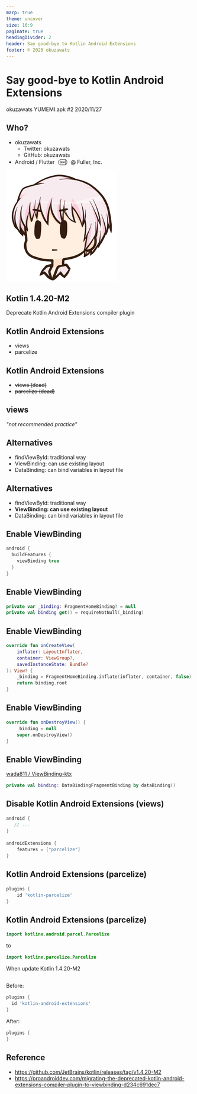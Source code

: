 ```yaml
---
marp: true
theme: uncover
size: 16:9
paginate: true
headingDivider: 2
header: Say good-bye to Kotlin Android Extensions
footer: © 2020 okuzawats
---
```


# Say good-bye to Kotlin Android Extensions
okuzawats
YUMEMI.apk #2
2020/11/27

<!--
_class: lead
_paginate: false
_header: ""
-->

## Who?

- okuzawats
  - Twitter: okuzawats
  - GitHub: okuzawats
- Android / Flutter（🆕）@ Fuller, Inc.

![bg right:50%](img/okuzawats.png)

## Kotlin 1.4.20-M2

Deprecate Kotlin Android Extensions compiler plugin

## Kotlin Android Extensions

- views
- parcelize

## Kotlin Android Extensions

- ~~views (dead)~~
- ~~parcelize (dead)~~

## views

_"not recommended practice"_

## Alternatives

- findViewById: traditional way
- ViewBinding: can use existing layout
- DataBinding: can bind variables in layout file

## Alternatives

- findViewById: traditional way
- **ViewBinding: can use existing layout**
- DataBinding: can bind variables in layout file

## Enable ViewBinding

```groovy
android {
  buildFeatures {
    viewBinding true
  }
}
```

## Enable ViewBinding

```kotlin
private var _binding: FragmentHomeBinding? = null
private val binding get() = requireNotNull(_binding)
```

## Enable ViewBinding

```kotlin
override fun onCreateView(
    inflater: LayoutInflater,
    container: ViewGroup?,
    savedInstanceState: Bundle?
): View? {
    _binding = FragmentHomeBinding.inflate(inflater, container, false)
    return binding.root
}
```

## Enable ViewBinding

```kotlin
override fun onDestroyView() {
    _binding = null
    super.onDestroyView()
}
```

## Enable ViewBinding

[wada811 / ViewBinding-ktx](https://github.com/wada811/ViewBinding-ktx)

```kotlin
private val binding: DataBindingFragmentBinding by dataBinding()
```

## Disable Kotlin Android Extensions (views)

```groovy
android {
   // ...
}

androidExtensions {
    features = ["parcelize"]
}
```

## Kotlin Android Extensions (parcelize)

```groovy
plugins {
    id 'kotlin-parcelize'
}
```

## Kotlin Android Extensions (parcelize)

```kotlin
import kotlinx.android.parcel.Parcelize
```

to

```kotlin
import kotlinx.parcelize.Parcelize
```

When update Kotlin 1.4.20-M2

##

Before:

```groovy
plugins {
  id 'kotlin-android-extensions'
}
```

After:

```groovy
plugins {
}
```

## Reference

- https://github.com/JetBrains/kotlin/releases/tag/v1.4.20-M2
- https://proandroiddev.com/migrating-the-deprecated-kotlin-android-extensions-compiler-plugin-to-viewbinding-d234c691dec7
